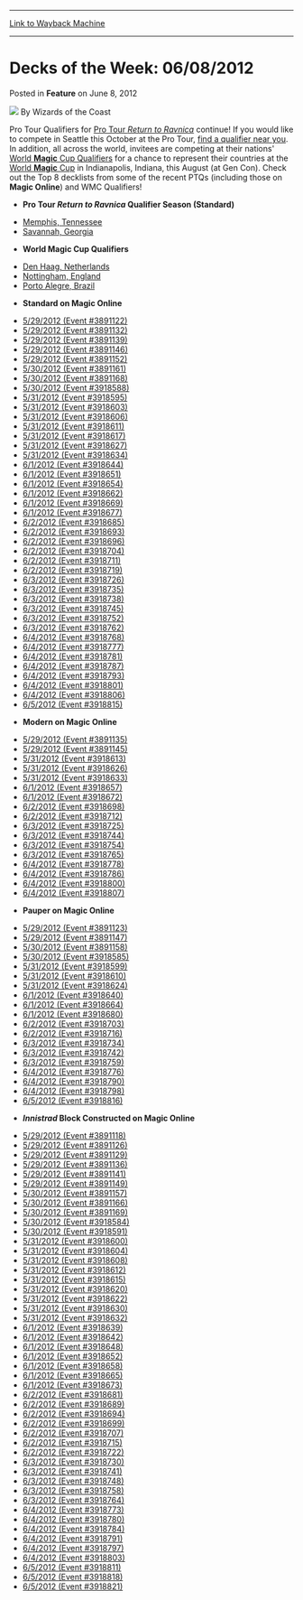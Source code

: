 
---
[Link to Wayback Machine](https://web.archive.org/web/20220811220224/https://magic.wizards.com/en/articles/archive/feature/decks-week-06082012-2012-06-08)

[_metadata_:wayback_url]:- "https://magic.wizards.com/en/articles/archive/feature/decks-week-06082012-2012-06-08"
[_metadata_:wayback_raw_url]:- "https://web.archive.org/web/20220811220224id_/https://magic.wizards.com/en/articles/archive/feature/decks-week-06082012-2012-06-08"
[_metadata_:wayback_capture_timestamp]:- "2022-08-11 22:02:24+00:00"
[_metadata_:description]:- "Pro Tour Qualifiers for Pro Tour Return to Ravnica continue! If you would like to compete in Seattle this October at the Pro Tour, find a qualifier near you. In addition, all across the world, invitees are competing at their nations' World Magic Cup Qualifiers for a chance to represent their countries at the World Magic Cup in Indianapolis, Indiana, this August (at Gen Con)."
[_metadata_:generator]:- "Drupal 7 (http://drupal.org)"
---


Decks of the Week: 06/08/2012
=============================



 Posted in **Feature**
 on June 8, 2012 






![](https://media.magic.wizards.com/styles/auth_small/public/images/person/wizards_author.jpg)
By Wizards of the Coast











Pro Tour Qualifiers for [Pro Tour *Return to Ravnica*](/en/articles/archive/qualifiers-pro-tour-return-ravnica-seattle-2012-03-15) continue! If you would like to compete in Seattle this October at the Pro Tour, [find a qualifier near you](http://locator.wizards.com/). In addition, all across the world, invitees are competing at their nations' [World **Magic** Cup Qualifiers](http://www.wizards.com/magic/magazine/article.aspx?x=mtg/event/worldmagiccup/qualifiers) for a chance to represent their countries at the [World **Magic** Cup](http://www.wizards.com/Magic/TCG/Events.aspx?x=mtg/event/worldmagiccup) in Indianapolis, Indiana, this August (at Gen Con). Check out the Top 8 decklists from some of the recent PTQs (including those on **Magic Online**) and WMC Qualifiers! 


* **Pro Tour *Return to Ravnica* Qualifier Season (Standard)**
+ [Memphis, Tennessee](/en/articles/archive/event-coverage/pro-tour-return-ravnica-qualifier-season-top-8-standard-decklists-17)
+ [Savannah, Georgia](/en/articles/archive/event-coverage/pro-tour-return-ravnica-qualifier-season-top-8-standard-decklists-20)
* **World Magic Cup Qualifiers**
+ [Den Haag, Netherlands](/en/articles/archive/event-coverage/2012-world-magic-cup-qualifier-top-8-standard-decklists-2012-06-07)
+ [Nottingham, England](/en/articles/archive/event-coverage/2012-world-magic-cup-qualifier-top-8-standard-decklists-2012-06-07-1)
+ [Porto Alegre, Brazil](/en/articles/archive/event-coverage/2012-world-magic-cup-qualifier-top-8-standard-decklists-2012-06-07-0)
* **Standard on Magic Online**
+ [5/29/2012 (Event #3891122)](http://archive.wizards.com/Magic/Digital/MagicOnlineTourn.aspx?x=mtg/digital/magiconline/tourn/3891122)
+ [5/29/2012 (Event #3891132)](http://archive.wizards.com/Magic/Digital/MagicOnlineTourn.aspx?x=mtg/digital/magiconline/tourn/3891132)
+ [5/29/2012 (Event #3891139)](http://archive.wizards.com/Magic/Digital/MagicOnlineTourn.aspx?x=mtg/digital/magiconline/tourn/3891139)
+ [5/29/2012 (Event #3891146)](http://archive.wizards.com/Magic/Digital/MagicOnlineTourn.aspx?x=mtg/digital/magiconline/tourn/3891146)
+ [5/29/2012 (Event #3891152)](http://archive.wizards.com/Magic/Digital/MagicOnlineTourn.aspx?x=mtg/digital/magiconline/tourn/3891152)
+ [5/30/2012 (Event #3891161)](http://archive.wizards.com/Magic/Digital/MagicOnlineTourn.aspx?x=mtg/digital/magiconline/tourn/3891161)
+ [5/30/2012 (Event #3891168)](http://archive.wizards.com/Magic/Digital/MagicOnlineTourn.aspx?x=mtg/digital/magiconline/tourn/3891168)
+ [5/30/2012 (Event #3918588)](http://archive.wizards.com/Magic/Digital/MagicOnlineTourn.aspx?x=mtg/digital/magiconline/tourn/3918588)
+ [5/31/2012 (Event #3918595)](http://archive.wizards.com/Magic/Digital/MagicOnlineTourn.aspx?x=mtg/digital/magiconline/tourn/3918595)
+ [5/31/2012 (Event #3918603)](http://archive.wizards.com/Magic/Digital/MagicOnlineTourn.aspx?x=mtg/digital/magiconline/tourn/3918603)
+ [5/31/2012 (Event #3918606)](http://archive.wizards.com/Magic/Digital/MagicOnlineTourn.aspx?x=mtg/digital/magiconline/tourn/3918606)
+ [5/31/2012 (Event #3918611)](http://archive.wizards.com/Magic/Digital/MagicOnlineTourn.aspx?x=mtg/digital/magiconline/tourn/3918611)
+ [5/31/2012 (Event #3918617)](http://archive.wizards.com/Magic/Digital/MagicOnlineTourn.aspx?x=mtg/digital/magiconline/tourn/3918617)
+ [5/31/2012 (Event #3918627)](http://archive.wizards.com/Magic/Digital/MagicOnlineTourn.aspx?x=mtg/digital/magiconline/tourn/3918627)
+ [5/31/2012 (Event #3918634)](http://archive.wizards.com/Magic/Digital/MagicOnlineTourn.aspx?x=mtg/digital/magiconline/tourn/3918634)
+ [6/1/2012 (Event #3918644)](http://archive.wizards.com/Magic/Digital/MagicOnlineTourn.aspx?x=mtg/digital/magiconline/tourn/3918644)
+ [6/1/2012 (Event #3918651)](http://archive.wizards.com/Magic/Digital/MagicOnlineTourn.aspx?x=mtg/digital/magiconline/tourn/3918651)
+ [6/1/2012 (Event #3918654)](http://archive.wizards.com/Magic/Digital/MagicOnlineTourn.aspx?x=mtg/digital/magiconline/tourn/3918654)
+ [6/1/2012 (Event #3918662)](http://archive.wizards.com/Magic/Digital/MagicOnlineTourn.aspx?x=mtg/digital/magiconline/tourn/3918662)
+ [6/1/2012 (Event #3918669)](http://archive.wizards.com/Magic/Digital/MagicOnlineTourn.aspx?x=mtg/digital/magiconline/tourn/3918669)
+ [6/1/2012 (Event #3918677)](http://archive.wizards.com/Magic/Digital/MagicOnlineTourn.aspx?x=mtg/digital/magiconline/tourn/3918677)
+ [6/2/2012 (Event #3918685)](http://archive.wizards.com/Magic/Digital/MagicOnlineTourn.aspx?x=mtg/digital/magiconline/tourn/3918685)
+ [6/2/2012 (Event #3918693)](http://archive.wizards.com/Magic/Digital/MagicOnlineTourn.aspx?x=mtg/digital/magiconline/tourn/3918693)
+ [6/2/2012 (Event #3918696)](http://archive.wizards.com/Magic/Digital/MagicOnlineTourn.aspx?x=mtg/digital/magiconline/tourn/3918696)
+ [6/2/2012 (Event #3918704)](http://archive.wizards.com/Magic/Digital/MagicOnlineTourn.aspx?x=mtg/digital/magiconline/tourn/3918704)
+ [6/2/2012 (Event #3918711)](http://archive.wizards.com/Magic/Digital/MagicOnlineTourn.aspx?x=mtg/digital/magiconline/tourn/3918711)
+ [6/2/2012 (Event #3918719)](http://archive.wizards.com/Magic/Digital/MagicOnlineTourn.aspx?x=mtg/digital/magiconline/tourn/3918719)
+ [6/3/2012 (Event #3918726)](http://archive.wizards.com/Magic/Digital/MagicOnlineTourn.aspx?x=mtg/digital/magiconline/tourn/3918726)
+ [6/3/2012 (Event #3918735)](http://archive.wizards.com/Magic/Digital/MagicOnlineTourn.aspx?x=mtg/digital/magiconline/tourn/3918735)
+ [6/3/2012 (Event #3918738)](http://archive.wizards.com/Magic/Digital/MagicOnlineTourn.aspx?x=mtg/digital/magiconline/tourn/3918738)
+ [6/3/2012 (Event #3918745)](http://archive.wizards.com/Magic/Digital/MagicOnlineTourn.aspx?x=mtg/digital/magiconline/tourn/3918745)
+ [6/3/2012 (Event #3918752)](http://archive.wizards.com/Magic/Digital/MagicOnlineTourn.aspx?x=mtg/digital/magiconline/tourn/3918752)
+ [6/3/2012 (Event #3918762)](http://archive.wizards.com/Magic/Digital/MagicOnlineTourn.aspx?x=mtg/digital/magiconline/tourn/3918762)
+ [6/4/2012 (Event #3918768)](http://archive.wizards.com/Magic/Digital/MagicOnlineTourn.aspx?x=mtg/digital/magiconline/tourn/3918768)
+ [6/4/2012 (Event #3918777)](http://archive.wizards.com/Magic/Digital/MagicOnlineTourn.aspx?x=mtg/digital/magiconline/tourn/3918777)
+ [6/4/2012 (Event #3918781)](http://archive.wizards.com/Magic/Digital/MagicOnlineTourn.aspx?x=mtg/digital/magiconline/tourn/3918781)
+ [6/4/2012 (Event #3918787)](http://archive.wizards.com/Magic/Digital/MagicOnlineTourn.aspx?x=mtg/digital/magiconline/tourn/3918787)
+ [6/4/2012 (Event #3918793)](http://archive.wizards.com/Magic/Digital/MagicOnlineTourn.aspx?x=mtg/digital/magiconline/tourn/3918793)
+ [6/4/2012 (Event #3918801)](http://archive.wizards.com/Magic/Digital/MagicOnlineTourn.aspx?x=mtg/digital/magiconline/tourn/3918801)
+ [6/4/2012 (Event #3918806)](http://archive.wizards.com/Magic/Digital/MagicOnlineTourn.aspx?x=mtg/digital/magiconline/tourn/3918806)
+ [6/5/2012 (Event #3918815)](http://archive.wizards.com/Magic/Digital/MagicOnlineTourn.aspx?x=mtg/digital/magiconline/tourn/3918815)
* **Modern on Magic Online**
+ [5/29/2012 (Event #3891135)](http://archive.wizards.com/Magic/Digital/MagicOnlineTourn.aspx?x=mtg/digital/magiconline/tourn/3891135)
+ [5/29/2012 (Event #3891145)](http://archive.wizards.com/Magic/Digital/MagicOnlineTourn.aspx?x=mtg/digital/magiconline/tourn/3891145)
+ [5/31/2012 (Event #3918613)](http://archive.wizards.com/Magic/Digital/MagicOnlineTourn.aspx?x=mtg/digital/magiconline/tourn/3918613)
+ [5/31/2012 (Event #3918626)](http://archive.wizards.com/Magic/Digital/MagicOnlineTourn.aspx?x=mtg/digital/magiconline/tourn/3918626)
+ [5/31/2012 (Event #3918633)](http://archive.wizards.com/Magic/Digital/MagicOnlineTourn.aspx?x=mtg/digital/magiconline/tourn/3918633)
+ [6/1/2012 (Event #3918657)](http://archive.wizards.com/Magic/Digital/MagicOnlineTourn.aspx?x=mtg/digital/magiconline/tourn/3918657)
+ [6/1/2012 (Event #3918672)](http://archive.wizards.com/Magic/Digital/MagicOnlineTourn.aspx?x=mtg/digital/magiconline/tourn/3918672)
+ [6/2/2012 (Event #3918698)](http://archive.wizards.com/Magic/Digital/MagicOnlineTourn.aspx?x=mtg/digital/magiconline/tourn/3918698)
+ [6/2/2012 (Event #3918712)](http://archive.wizards.com/Magic/Digital/MagicOnlineTourn.aspx?x=mtg/digital/magiconline/tourn/3918712)
+ [6/3/2012 (Event #3918725)](http://archive.wizards.com/Magic/Digital/MagicOnlineTourn.aspx?x=mtg/digital/magiconline/tourn/3918725)
+ [6/3/2012 (Event #3918744)](http://archive.wizards.com/Magic/Digital/MagicOnlineTourn.aspx?x=mtg/digital/magiconline/tourn/3918744)
+ [6/3/2012 (Event #3918754)](http://archive.wizards.com/Magic/Digital/MagicOnlineTourn.aspx?x=mtg/digital/magiconline/tourn/3918754)
+ [6/3/2012 (Event #3918765)](http://archive.wizards.com/Magic/Digital/MagicOnlineTourn.aspx?x=mtg/digital/magiconline/tourn/3918765)
+ [6/4/2012 (Event #3918778)](http://archive.wizards.com/Magic/Digital/MagicOnlineTourn.aspx?x=mtg/digital/magiconline/tourn/3918778)
+ [6/4/2012 (Event #3918786)](http://archive.wizards.com/Magic/Digital/MagicOnlineTourn.aspx?x=mtg/digital/magiconline/tourn/3918786)
+ [6/4/2012 (Event #3918800)](http://archive.wizards.com/Magic/Digital/MagicOnlineTourn.aspx?x=mtg/digital/magiconline/tourn/3918800)
+ [6/4/2012 (Event #3918807)](http://archive.wizards.com/Magic/Digital/MagicOnlineTourn.aspx?x=mtg/digital/magiconline/tourn/3918807)
* **Pauper on Magic Online**
+ [5/29/2012 (Event #3891123)](http://archive.wizards.com/Magic/Digital/MagicOnlineTourn.aspx?x=mtg/digital/magiconline/tourn/3891123)
+ [5/29/2012 (Event #3891147)](http://archive.wizards.com/Magic/Digital/MagicOnlineTourn.aspx?x=mtg/digital/magiconline/tourn/3891147)
+ [5/30/2012 (Event #3891158)](http://archive.wizards.com/Magic/Digital/MagicOnlineTourn.aspx?x=mtg/digital/magiconline/tourn/3891158)
+ [5/30/2012 (Event #3918585)](http://archive.wizards.com/Magic/Digital/MagicOnlineTourn.aspx?x=mtg/digital/magiconline/tourn/3918585)
+ [5/31/2012 (Event #3918599)](http://archive.wizards.com/Magic/Digital/MagicOnlineTourn.aspx?x=mtg/digital/magiconline/tourn/3918599)
+ [5/31/2012 (Event #3918610)](http://archive.wizards.com/Magic/Digital/MagicOnlineTourn.aspx?x=mtg/digital/magiconline/tourn/3918610)
+ [5/31/2012 (Event #3918624)](http://archive.wizards.com/Magic/Digital/MagicOnlineTourn.aspx?x=mtg/digital/magiconline/tourn/3918624)
+ [6/1/2012 (Event #3918640)](http://archive.wizards.com/Magic/Digital/MagicOnlineTourn.aspx?x=mtg/digital/magiconline/tourn/3918640)
+ [6/1/2012 (Event #3918664)](http://archive.wizards.com/Magic/Digital/MagicOnlineTourn.aspx?x=mtg/digital/magiconline/tourn/3918664)
+ [6/1/2012 (Event #3918680)](http://archive.wizards.com/Magic/Digital/MagicOnlineTourn.aspx?x=mtg/digital/magiconline/tourn/3918680)
+ [6/2/2012 (Event #3918703)](http://archive.wizards.com/Magic/Digital/MagicOnlineTourn.aspx?x=mtg/digital/magiconline/tourn/3918703)
+ [6/2/2012 (Event #3918716)](http://archive.wizards.com/Magic/Digital/MagicOnlineTourn.aspx?x=mtg/digital/magiconline/tourn/3918716)
+ [6/3/2012 (Event #3918734)](http://archive.wizards.com/Magic/Digital/MagicOnlineTourn.aspx?x=mtg/digital/magiconline/tourn/3918734)
+ [6/3/2012 (Event #3918742)](http://archive.wizards.com/Magic/Digital/MagicOnlineTourn.aspx?x=mtg/digital/magiconline/tourn/3918742)
+ [6/3/2012 (Event #3918759)](http://archive.wizards.com/Magic/Digital/MagicOnlineTourn.aspx?x=mtg/digital/magiconline/tourn/3918759)
+ [6/4/2012 (Event #3918776)](http://archive.wizards.com/Magic/Digital/MagicOnlineTourn.aspx?x=mtg/digital/magiconline/tourn/3918776)
+ [6/4/2012 (Event #3918790)](http://archive.wizards.com/Magic/Digital/MagicOnlineTourn.aspx?x=mtg/digital/magiconline/tourn/3918790)
+ [6/4/2012 (Event #3918798)](http://archive.wizards.com/Magic/Digital/MagicOnlineTourn.aspx?x=mtg/digital/magiconline/tourn/3918798)
+ [6/5/2012 (Event #3918816)](http://archive.wizards.com/Magic/Digital/MagicOnlineTourn.aspx?x=mtg/digital/magiconline/tourn/3918816)
* ***Innistrad* Block Constructed on Magic Online**
+ [5/29/2012 (Event #3891118)](http://archive.wizards.com/Magic/Digital/MagicOnlineTourn.aspx?x=mtg/digital/magiconline/tourn/3891118)
+ [5/29/2012 (Event #3891126)](http://archive.wizards.com/Magic/Digital/MagicOnlineTourn.aspx?x=mtg/digital/magiconline/tourn/3891126)
+ [5/29/2012 (Event #3891129)](http://archive.wizards.com/Magic/Digital/MagicOnlineTourn.aspx?x=mtg/digital/magiconline/tourn/3891129)
+ [5/29/2012 (Event #3891136)](http://archive.wizards.com/Magic/Digital/MagicOnlineTourn.aspx?x=mtg/digital/magiconline/tourn/3891136)
+ [5/29/2012 (Event #3891141)](http://archive.wizards.com/Magic/Digital/MagicOnlineTourn.aspx?x=mtg/digital/magiconline/tourn/3891141)
+ [5/29/2012 (Event #3891149)](http://archive.wizards.com/Magic/Digital/MagicOnlineTourn.aspx?x=mtg/digital/magiconline/tourn/3891149)
+ [5/30/2012 (Event #3891157)](http://archive.wizards.com/Magic/Digital/MagicOnlineTourn.aspx?x=mtg/digital/magiconline/tourn/3891157)
+ [5/30/2012 (Event #3891166)](http://archive.wizards.com/Magic/Digital/MagicOnlineTourn.aspx?x=mtg/digital/magiconline/tourn/3891166)
+ [5/30/2012 (Event #3891169)](http://archive.wizards.com/Magic/Digital/MagicOnlineTourn.aspx?x=mtg/digital/magiconline/tourn/3891169)
+ [5/30/2012 (Event #3918584)](http://archive.wizards.com/Magic/Digital/MagicOnlineTourn.aspx?x=mtg/digital/magiconline/tourn/3918584)
+ [5/30/2012 (Event #3918591)](http://archive.wizards.com/Magic/Digital/MagicOnlineTourn.aspx?x=mtg/digital/magiconline/tourn/3918591)
+ [5/31/2012 (Event #3918600)](http://archive.wizards.com/Magic/Digital/MagicOnlineTourn.aspx?x=mtg/digital/magiconline/tourn/3918600)
+ [5/31/2012 (Event #3918604)](http://archive.wizards.com/Magic/Digital/MagicOnlineTourn.aspx?x=mtg/digital/magiconline/tourn/3918604)
+ [5/31/2012 (Event #3918608)](http://archive.wizards.com/Magic/Digital/MagicOnlineTourn.aspx?x=mtg/digital/magiconline/tourn/3918608)
+ [5/31/2012 (Event #3918612)](http://archive.wizards.com/Magic/Digital/MagicOnlineTourn.aspx?x=mtg/digital/magiconline/tourn/3918612)
+ [5/31/2012 (Event #3918615)](http://archive.wizards.com/Magic/Digital/MagicOnlineTourn.aspx?x=mtg/digital/magiconline/tourn/3918615)
+ [5/31/2012 (Event #3918620)](http://archive.wizards.com/Magic/Digital/MagicOnlineTourn.aspx?x=mtg/digital/magiconline/tourn/3918620)
+ [5/31/2012 (Event #3918622)](http://archive.wizards.com/Magic/Digital/MagicOnlineTourn.aspx?x=mtg/digital/magiconline/tourn/3918622)
+ [5/31/2012 (Event #3918630)](http://archive.wizards.com/Magic/Digital/MagicOnlineTourn.aspx?x=mtg/digital/magiconline/tourn/3918630)
+ [5/31/2012 (Event #3918632)](http://archive.wizards.com/Magic/Digital/MagicOnlineTourn.aspx?x=mtg/digital/magiconline/tourn/3918632)
+ [6/1/2012 (Event #3918639)](http://archive.wizards.com/Magic/Digital/MagicOnlineTourn.aspx?x=mtg/digital/magiconline/tourn/3918639)
+ [6/1/2012 (Event #3918642)](http://archive.wizards.com/Magic/Digital/MagicOnlineTourn.aspx?x=mtg/digital/magiconline/tourn/3918642)
+ [6/1/2012 (Event #3918648)](http://archive.wizards.com/Magic/Digital/MagicOnlineTourn.aspx?x=mtg/digital/magiconline/tourn/3918648)
+ [6/1/2012 (Event #3918652)](http://archive.wizards.com/Magic/Digital/MagicOnlineTourn.aspx?x=mtg/digital/magiconline/tourn/3918652)
+ [6/1/2012 (Event #3918658)](http://archive.wizards.com/Magic/Digital/MagicOnlineTourn.aspx?x=mtg/digital/magiconline/tourn/3918658)
+ [6/1/2012 (Event #3918665)](http://archive.wizards.com/Magic/Digital/MagicOnlineTourn.aspx?x=mtg/digital/magiconline/tourn/3918665)
+ [6/1/2012 (Event #3918673)](http://archive.wizards.com/Magic/Digital/MagicOnlineTourn.aspx?x=mtg/digital/magiconline/tourn/3918673)
+ [6/2/2012 (Event #3918681)](http://archive.wizards.com/Magic/Digital/MagicOnlineTourn.aspx?x=mtg/digital/magiconline/tourn/3918681)
+ [6/2/2012 (Event #3918689)](http://archive.wizards.com/Magic/Digital/MagicOnlineTourn.aspx?x=mtg/digital/magiconline/tourn/3918689)
+ [6/2/2012 (Event #3918694)](http://archive.wizards.com/Magic/Digital/MagicOnlineTourn.aspx?x=mtg/digital/magiconline/tourn/3918694)
+ [6/2/2012 (Event #3918699)](http://archive.wizards.com/Magic/Digital/MagicOnlineTourn.aspx?x=mtg/digital/magiconline/tourn/3918699)
+ [6/2/2012 (Event #3918707)](http://archive.wizards.com/Magic/Digital/MagicOnlineTourn.aspx?x=mtg/digital/magiconline/tourn/3918707)
+ [6/2/2012 (Event #3918715)](http://archive.wizards.com/Magic/Digital/MagicOnlineTourn.aspx?x=mtg/digital/magiconline/tourn/3918715)
+ [6/2/2012 (Event #3918722)](http://archive.wizards.com/Magic/Digital/MagicOnlineTourn.aspx?x=mtg/digital/magiconline/tourn/3918722)
+ [6/3/2012 (Event #3918730)](http://archive.wizards.com/Magic/Digital/MagicOnlineTourn.aspx?x=mtg/digital/magiconline/tourn/3918730)
+ [6/3/2012 (Event #3918741)](http://archive.wizards.com/Magic/Digital/MagicOnlineTourn.aspx?x=mtg/digital/magiconline/tourn/3918741)
+ [6/3/2012 (Event #3918748)](http://archive.wizards.com/Magic/Digital/MagicOnlineTourn.aspx?x=mtg/digital/magiconline/tourn/3918748)
+ [6/3/2012 (Event #3918758)](http://archive.wizards.com/Magic/Digital/MagicOnlineTourn.aspx?x=mtg/digital/magiconline/tourn/3918758)
+ [6/3/2012 (Event #3918764)](http://archive.wizards.com/Magic/Digital/MagicOnlineTourn.aspx?x=mtg/digital/magiconline/tourn/3918764)
+ [6/4/2012 (Event #3918773)](http://archive.wizards.com/Magic/Digital/MagicOnlineTourn.aspx?x=mtg/digital/magiconline/tourn/3918773)
+ [6/4/2012 (Event #3918780)](http://archive.wizards.com/Magic/Digital/MagicOnlineTourn.aspx?x=mtg/digital/magiconline/tourn/3918780)
+ [6/4/2012 (Event #3918784)](http://archive.wizards.com/Magic/Digital/MagicOnlineTourn.aspx?x=mtg/digital/magiconline/tourn/3918784)
+ [6/4/2012 (Event #3918791)](http://archive.wizards.com/Magic/Digital/MagicOnlineTourn.aspx?x=mtg/digital/magiconline/tourn/3918791)
+ [6/4/2012 (Event #3918797)](http://archive.wizards.com/Magic/Digital/MagicOnlineTourn.aspx?x=mtg/digital/magiconline/tourn/3918797)
+ [6/4/2012 (Event #3918803)](http://archive.wizards.com/Magic/Digital/MagicOnlineTourn.aspx?x=mtg/digital/magiconline/tourn/3918803)
+ [6/5/2012 (Event #3918811)](http://archive.wizards.com/Magic/Digital/MagicOnlineTourn.aspx?x=mtg/digital/magiconline/tourn/3918811)
+ [6/5/2012 (Event #3918818)](http://archive.wizards.com/Magic/Digital/MagicOnlineTourn.aspx?x=mtg/digital/magiconline/tourn/3918818)
+ [6/5/2012 (Event #3918821)](http://archive.wizards.com/Magic/Digital/MagicOnlineTourn.aspx?x=mtg/digital/magiconline/tourn/3918821)






